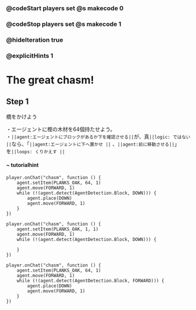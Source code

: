### @codeStart players set @s makecode 0
### @codeStop players set @s makecode 1

### @hideIteration true 
### @explicitHints 1


# The great chasm!

## Step 1
橋をかけよう  
  
・エージェントに樫の木材を64個持たせよう。  
・``||agent:エージェントにブロックがあるか下を確認させる||``が、真``||logic: ではない ||``なら、「``||agent:エージェントに下へ置かせ ||`` 、``||agent:前に移動させる||``」を``||loops: くりかえす ||``

#### ~ tutorialhint 
```blocks
player.onChat("chasm", function () {
    agent.setItem(PLANKS_OAK, 64, 1)
    agent.move(FORWARD, 1)
    while (!(agent.detect(AgentDetection.Block, DOWN))) {
        agent.place(DOWN)
        agent.move(FORWARD, 1)
    }
})
```

```template
player.onChat("chasm", function () {
    agent.setItem(PLANKS_OAK, 1, 1)
    agent.move(FORWARD, 1)
    while (!(agent.detect(AgentDetection.Block, DOWN))) {
    	
    }
})
```

```ghost
player.onChat("chasm", function () {
    agent.setItem(PLANKS_OAK, 64, 1)
    agent.move(FORWARD, 1)
    while (!(agent.detect(AgentDetection.Block, FORWARD))) {
        agent.place(DOWN)
        agent.move(FORWARD, 1)
    }
})

``` 
